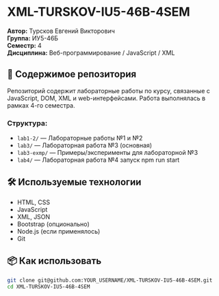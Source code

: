 # XML-TURSKOV-IU5-46B-4SEM

**Автор:** Турсков Евгений Викторович  
**Группа:** ИУ5-46Б  
**Семестр:** 4  
**Дисциплина:** Веб-программирование / JavaScript / XML

## 📁 Содержимое репозитория

Репозиторий содержит лабораторные работы по курсу, связанные с JavaScript, DOM, XML и web-интерфейсами. Работа выполнялась в рамках 4-го семестра.

### Структура:

- `lab1-2/` — Лабораторные работы №1 и №2  
- `lab3/` — Лабораторная работа №3 (основная)  
- `lab3-exmp/` — Примеры/эксперименты для лабораторной №3
- `lab4/` — Лабораторная работа №4 запуск npm run start

## 🛠 Используемые технологии

- HTML, CSS
- JavaScript
- XML, JSON
- Bootstrap (опционально)
- Node.js (если применялось)
- Git

## 📦 Как использовать

```bash
git clone git@github.com:YOUR_USERNAME/XML-TURSKOV-IU5-46B-4SEM.git
cd XML-TURSKOV-IU5-46B-4SEM
